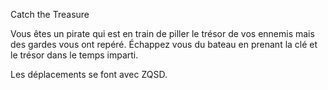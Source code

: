 Catch the Treasure


Vous êtes un pirate qui est en train de piller le trésor de vos ennemis mais des gardes vous ont repéré. Échappez vous du bateau en prenant la clé et le trésor dans le temps imparti.

Les déplacements se font avec ZQSD.
